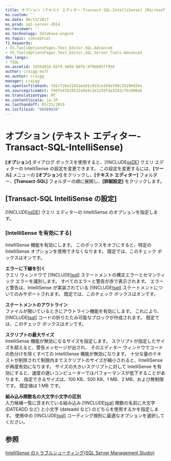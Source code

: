 ```yaml
---
title: オプション (テキスト エディター-Transact-SQL-IntelliSense) |Microsoft Docs
ms.custom: ''
ms.date: 06/13/2017
ms.prod: sql-server-2014
ms.reviewer: ''
ms.technology: database-engine
ms.topic: conceptual
f1_keywords:
- VS.ToolsOptionsPages.Text_Editor.SQL.Advanced
- VS.ToolsOptionsPages.Text_Editor.SQL_Server_Tools.Advanced
dev_langs:
- TSQL
ms.assetid: 1855d916-5bf9-4d94-b0fb-9f9bb05ff950
author: craigg-msft
ms.author: craigg
manager: craigg
ms.openlocfilehash: fd2cf2be2102aeed1c853ce1b9a198c2b196d26a
ms.sourcegitcommit: f40fa47619512a9a9c3e3258fda3242c76c008e6
ms.translationtype: MT
ms.contentlocale: ja-JP
ms.lasthandoff: 05/23/2019
ms.locfileid: "66089820"
---
```

# <a name="options-text-editor-transact-sql-intellisense"></a>オプション (テキスト エディター-Transact-SQL-IntelliSense)
  **[オプション]** ダイアログ ボックスを使用すると、[!INCLUDE[ssDE](../includes/ssde-md.md)] クエリ エディターの IntelliSense の設定を変更できます。 この設定を変更するには、**[ツール]** メニューの **[オプション]** をクリックし、**[テキスト エディター]** フォルダー、**[Transact-SQL]** フォルダーの順に展開し、**[詳細設定]** をクリックします。  
  
## <a name="transact-sql-intellisense-settings"></a>[Transact-SQL IntelliSense の設定]  
 [!INCLUDE[ssDE](../includes/ssde-md.md)] クエリ エディターの IntelliSense のオプションを指定します。  
  
### <a name="enable-intellisense"></a>[IntelliSense を有効にする]  
 IntelliSense 機能を有効にします。 このボックスをオフにすると、特定の IntelliSense オプションを使用できなくなります。 既定では、このチェック ボックスはオンです。  
  
 **エラーに下線を引く**  
 クエリ ウィンドウで [!INCLUDE[tsql](../includes/tsql-md.md)] ステートメントの構文エラーとセマンティック エラーを識別します。 すべてのエラーと警告が赤で表示されます。 エラーと警告は、IntelliSense が実装されている [!INCLUDE[tsql](../includes/tsql-md.md)] ステートメントについてのみサポートされます。 既定では、このチェック ボックスはオンです。  
  
 **ステートメントのアウトライン**  
 ファイルが開いているときにアウトライン機能を有効にします。 これにより、[!INCLUDE[tsql](../includes/tsql-md.md)] コードの折りたたみ可能なブロックが作成されます。 既定では、このチェック ボックスはオンです。  
  
 **スクリプトの最大サイズ**  
 IntelliSense 機能が無効になるサイズを指定します。 スクリプトが指定したサイズを超えると、警告メッセージが出され、 そのエディター ウィンドウでコードの色分けを除くすべての IntelliSense 機能が無効になります。 十分な量のテキストが削除されて制限内までスクリプトのサイズが縮小されると、IntelliSense が再度有効になります。 サイズの大きいスクリプトに対して IntelliSense を有効にすると、速度の遅いコンピューターではパフォーマンスが低下することがあります。 指定できるサイズは、100 KB、500 KB、1 MB、2 MB、および無制限です。 既定値は 1 MB です。  
  
 **組み込み関数名の大文字小文字の区別**  
 入力候補一覧に含まれている組み込み [!INCLUDE[tsql](../includes/tsql-md.md)] 関数の名前に大文字 (DATEADD など) と小文字 (dateadd など) のどちらを使用するかを指定します。 使用中の [!INCLUDE[tsql](../includes/tsql-md.md)] コーディング規則に最適なオプションを選択してください。  
  
## <a name="see-also"></a>参照  
 [IntelliSense のトラブルシューティング&#40;SQL Server Management Studio&#41;](../relational-databases/scripting/troubleshooting-intellisense.md)  
  
  
